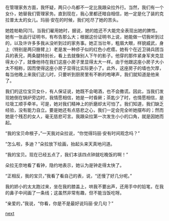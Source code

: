 
在管理家务方面，我怀疑，两只小鸟都不一定比我跟朵拉外行。当然，我们有一个女仆，她替我们管理家务。直到现在，我心里都还暗自相信，她一定是化了装的克拉普太太的女儿。玛丽·安在的时候，我们吃尽了她的苦头。

她姓帕勒冈[1]。当我们雇用她时，据说，她的姓还不大能完全表现出她的脾性。她有一张品行证明书，有布告那么大；根据这份证明书上说，她能做一切我听到过的，以及许许多多我从没听到过的家务事。她正当壮年，粗眉大眼，样貌威武，身上（特别是两只胳臂上）老是发一种疹子似的红色小疙瘩。她有个在近卫骑兵团当兵的表兄，两条腿特别长，看上去就像别人下午的影子。他穿的那件紧身军夹克显得太小了，就像他待在我们这座小房子里显得太大一样。由于他跟这座小房子大小太不相称，因而使得这座小房子显得比实际更小了。此外，这座房子的墙也欠厚，每当他晚上来我们这儿时，只要听到厨房里有不断的咆哮声，我们就知道是他来了。

我们的这位宝贝女仆，有人保证说，她既不会喝酒，也不会撒谎。因此，当我们发现她倒在锅炉旁边时，我情愿相信，她是一时昏厥；茶匙少了时，也情愿相信，是垃圾工顺手牵羊。可是，她对我们精神上的折磨却太可怕了。我们知道，我们缺乏经验，没有能力自立。要是她还有点慈悲之心，我们一定会完全听她摆布的；然而她是个残忍的女人，毫无慈悲可言。我跟朵拉第一次发生小小的口角，就是因她而起。

“我的宝贝命根子，”一天我对朵拉说，“你觉得玛丽·安有时间观念吗？”

“怎么啦，多迪？”朵拉放下绘画，抬起头来天真地问道。

“我的宝贝。现在已经五点了，我们本该四点钟就吃晚饭的啊！”

朵拉无奈地看了看钟，隐约地表示，她认为是钟走得太快了。

“正相反，我的宝贝，”我看了看自己的表，说，“还慢了好几分呢。”

我的娇小的太太跑过来，坐在我的膝盖上，哄我不要出声，还用手中的铅笔，在我的鼻子中间画了一条线；这虽然非常有趣，但不能当饭吃呀。

“亲爱的，”我说，“你看，你是不是最好说玛丽·安几句？”

[next](page560)